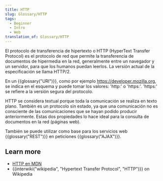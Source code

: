```yaml
---
title: HTTP
slug: Glossary/HTTP
tags:
  - Beginner
  - Intro
  - Web
translation_of: Glossary/HTTP
---
```


El protocolo de transferencia de hipertexto o HTTP (HyperText Transfer Protocol) es el protocolo de red que permite la transferencia de documentos de hipermedia en la red, generalmente entre un navegador y un servidor, para que los humanos puedan leerlos. La versión actual de la especificación se llama HTTP/2.

En un {{glossary("URI")}}, como por ejemplo <https://developer.mozilla.org>, se indica en el esquema y puede tomar los valores: 'http:' o 'https:'. 'https:' se refiere a la versión segura del protocolo.

HTTP se considera textual porque toda la comunicación se realiza en texto plano. También es un protocolo sin estado, ya que una comunicación no es consciente de las comunicaciones que se hayan podido producir anteriormente. Estas dos propiedades lo hace ideal para la consulta de documentos en la red (páginas web).

También se puede utilizar como base para los servicios web {{glossary("REST")}} en peticiones {{glossary("AJAX")}}.

## Learn more

- [HTTP en MDN](/es/docs/Web/HTTP)
- {{interwiki("wikipedia", "Hypertext Transfer Protocol", "HTTP")}} on Wikipedia
